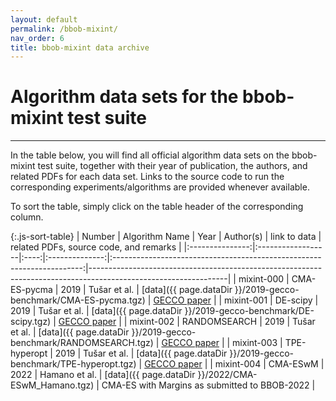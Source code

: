 ```yaml
---
layout: default
permalink: /bbob-mixint/
nav_order: 6
title: bbob-mixint data archive
---
```


# Algorithm data sets for the bbob-mixint test suite  #
---




<!-- Make tables sortable -->
<script type="text/javascript" src="{{site.baseurl}}/sort-table.js"></script>

In the table below, you will find all official algorithm data sets on the bbob-mixint test suite, 
together with their year of publication, the authors, and related PDFs for each data set. Links to the 
source code to run the corresponding experiments/algorithms are provided whenever available.

To sort the table, simply click on the table header of the corresponding column.


{:.js-sort-table}
|     Number      |   Algorithm Name  | Year |   Author(s)    |                        link to data                                    | related PDFs, source code, and remarks                                                                         |
|:---------------:|:------------------|:----:|:--------------:|:----------------------------------------------------------------------:|----------------------------------------------------------------------------------------------------------------|
| mixint-000      | CMA-ES-pycma      | 2019 | Tušar et al.   | [data]({{ page.dataDir }}/2019-gecco-benchmark/CMA-ES-pycma.tgz)       | [GECCO paper](https://hal.inria.fr/hal-02067932/file/2019_GECCO_Mixint_Suites.pdf)                             |
| mixint-001      | DE-scipy          | 2019 | Tušar et al.   | [data]({{ page.dataDir }}/2019-gecco-benchmark/DE-scipy.tgz)           | [GECCO paper](https://hal.inria.fr/hal-02067932/file/2019_GECCO_Mixint_Suites.pdf)                             |
| mixint-002      | RANDOMSEARCH      | 2019 | Tušar et al.   | [data]({{ page.dataDir }}/2019-gecco-benchmark/RANDOMSEARCH.tgz)       | [GECCO paper](https://hal.inria.fr/hal-02067932/file/2019_GECCO_Mixint_Suites.pdf)                             |
| mixint-003      | TPE-hyperopt      | 2019 | Tušar et al.   | [data]({{ page.dataDir }}/2019-gecco-benchmark/TPE-hyperopt.tgz)       | [GECCO paper](https://hal.inria.fr/hal-02067932/file/2019_GECCO_Mixint_Suites.pdf)                             |
| mixint-004      | CMA-ESwM          | 2022 | Hamano et al.  | [data]({{ page.dataDir }}/2022/CMA-ESwM_Hamano.tgz)                    | CMA-ES with Margins as submitted to BBOB-2022                                                                  |


<link rel="stylesheet" href="{{ '/assets/css/custom.css' | relative_url }}"/>
